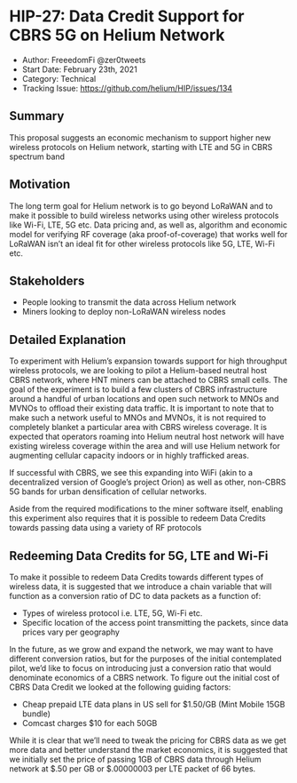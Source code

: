 # HIP-27: Data Credit Support for CBRS 5G on Helium Network

- Author: FreeedomFi @zer0tweets
- Start Date: February 23th, 2021
- Category: Technical
- Tracking Issue: <https://github.com/helium/HIP/issues/134>

## Summary

This proposal suggests an economic mechanism to support higher new wireless protocols on Helium
network, starting with LTE and 5G in CBRS spectrum band

## Motivation

The long term goal for Helium network is to go beyond LoRaWAN and to make it possible to build
wireless networks using other wireless protocols like Wi-Fi, LTE, 5G etc. Data pricing and, as well
as, algorithm and economic model for verifying RF coverage (aka proof-of-coverage) that works well
for LoRaWAN isn’t an ideal fit for other wireless protocols like 5G, LTE, Wi-Fi etc.

## Stakeholders

- People looking to transmit the data across Helium network
- Miners looking to deploy non-LoRaWAN wireless nodes

## Detailed Explanation

To experiment with Helium’s expansion towards support for high throughput wireless protocols, we are
looking to pilot a Helium-based neutral host CBRS network, where HNT miners can be attached to CBRS
small cells. The goal of the experiment is to build a few clusters of CBRS infrastructure around a
handful of urban locations and open such network to MNOs and MVNOs to offload their existing data
traffic. It is important to note that to make such a network useful to MNOs and MVNOs, it is not
required to completely blanket a particular area with CBRS wireless coverage. It is expected that
operators roaming into Helium neutral host network will have existing wireless coverage within the
area and will use Helium network for augmenting cellular capacity indoors or in highly trafficked
areas.

If successful with CBRS, we see this expanding into WiFi (akin to a decentralized version of
Google’s project Orion) as well as other, non-CBRS 5G bands for urban densification of cellular
networks.

Aside from the required modifications to the miner software itself, enabling this experiment also
requires that it is possible to redeem Data Credits towards passing data using a variety of RF
protocols

## Redeeming Data Credits for 5G, LTE and Wi-Fi

To make it possible to redeem Data Credits towards different types of wireless data, it is suggested
that we introduce a chain variable that will function as a conversion ratio of DC to data packets as
a function of:

- Types of wireless protocol i.e. LTE, 5G, Wi-Fi etc.
- Specific location of the access point transmitting the packets, since data prices vary per
  geography

In the future, as we grow and expand the network, we may want to have different conversion ratios,
but for the purposes of the initial contemplated pilot, we’d like to focus on introducing just a
conversion ratio that would denominate economics of a CBRS network. To figure out the initial cost
of CBRS Data Credit we looked at the following guiding factors:

- Cheap prepaid LTE data plans in US sell for $1.50/GB (Mint Mobile 15GB bundle)
- Comcast charges $10 for each 50GB

While it is clear that we’ll need to tweak the pricing for CBRS data as we get more data and better
understand the market economics, it is suggested that we initially set the price of passing 1GB of
CBRS data through Helium network at $.50 per GB or $.00000003 per LTE packet of 66 bytes.
